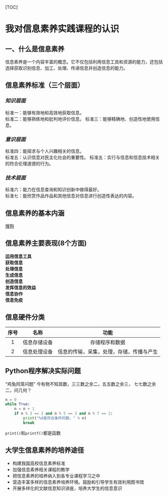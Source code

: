 [TOC]
# 我对信息素养实践课程的认识  
## 一、什么是信息素养  
信息素养是一个内容丰富的概念。它不仅包括利用信息工具和资源的能力，还包括选择获取识别信息、加工、处理、传递信息并创造信息的能力。  
## 信息素养标准（三个层面）  
### *知识层面*  
标准一：能够有效地和高效地获取信息。  
标准二：能够熟练地和批判地评价信息。
标准三：能够精确地、创造性地使用信息。  
### *意识层面*  
标准四：能探求与个人兴趣相关的信息。  
标准五：认识信息对民主化社会的重要性。
标准五：实行与信息和信息技术相关的符合伦理道德的行为。  
### *技术层面*  
标准六：能力在信息查询和知识创新中做得最好。  
标准七：能欣赏作品作品和其他信息对信息进行创造性表达的内容。  
## 信息素养的基本内涵  
[搜狗](https://baike.sogou.com/v164806.htm)  
## 信息素养主要表现(8个方面)  
**运用信息工具**  
**获取信息**  
**处理信息**  
**生成信息**  
**创造信息**  
**发挥信息的效益**  
**信息协作**  
**信息免疫**  
## 信息硬件分类  
| 序号 |     名称     |                   功能                   |
| :--: | :----------: | :--------------------------------------: |
|  1   | 信息存储设备 |              存储程序和数据              |
|  2   | 信息处理设备 | 信息的传输，采集，处理，存储，传播与产生 |
## Python程序解决实际问题  
“鸡兔同笼问题”
今有物不知其数，三三数之余二，五五数之余三，
七七数之余二，问几何？
```python
n = 0
while True:
    n = n + 1
    if n % 3 == 2 and n % 5 == 3 and n % 7 == 2:
        print("%d是符合条件的数。" % n)
        break  
```
`print()`和`printf()`都是函数
## 大学生信息素养的培养途径  
- 构建我国高校信息素养标准 
- 加强信息素养相关课程的教学 
- 把信息素养的培养纳入到各专业课程学习之中
- 营造丰富多样的信息素养培养环境。鼓励和引导学生有效利用图书馆 
- 开展多样化的文献信息知识讲座，培养大学生的信息意识 
